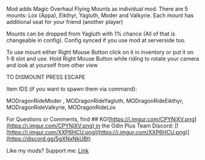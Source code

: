 ﻿﻿Mod adds Magic Overhaul Flying Mounts as individual mod. There are 5 mounts: Lox (Appa), Eikthyr, Yagluth, Moder and Valkyrie.
Each mount has additional seat for your friend (another player)

Mounts can be dropped from Yagluth with 1% chance (All of that is changeable in config). Config synced if you use mod at serverside too.

To use mount either Right Mouse Button click on it in inventory or put it on 1-8 slot and use. Hold Right Mouse Button while riding to rotate your camera and look at yourself from other view

TO DISMOUNT PRESS ESCAPE

Item IDS (if you want to spawn them via command):

MODragonRideModer , MODragonRideYagluth, MODragonRideEikthyr, MODragonRideValkyrie, MODragonRideLox




﻿For Questions or Comments, find ## KG![https://i.imgur.com/CPYNjXV.png](https://i.imgur.com/CPYNjXV.png)﻿ in the Odin Plus Team Discord:
[![https://i.imgur.com/XXP6HCU.png](https://i.imgur.com/XXP6HCU.png)](https://discord.gg/5gXNxNkUBt)

Like my mods? Support me:
[Link](https://ko-fi.com/k1llinggod)